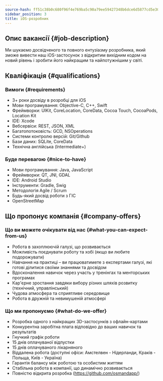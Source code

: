 ```yaml
---
source-hash: ff51c38b0c680f96f4e769ba5c90a79ee59427348b6dce6d5877cd5e30b74441
sidebar_position: 3
title: iOS-розробник
---
```


## Опис вакансії {#job-description}
Ми шукаємо досвідченого та повного ентузіазму розробника, який зможе вивести наш iOS-застосунок з відкритим вихідним кодом на новий рівень і зробити його найкращим та найпотужнішим у світі.

## Кваліфікація {#qualifications}

### Вимоги {#requirements}
- 3+ роки досвіду в розробці для iOS
- Мови програмування: Objective-C, C++, Swift
- Фреймворки: UIKit, CoreLocation, CoreData, Cocoa Touch, CocoaPods, Location Kit
- IDE: Xcode
- Вебсервіси: REST, JSON, XML
- Багатопотоковість: GCD, NSOperations
- Системи контролю версій: Git/Github
- Бази даних: SQLite, CoreData
- Технічна англійська (Intermediate+)

### Буде перевагою {#nice-to-have}
- Мови програмування: Java, JavaScript
- Фреймворки: QT, JNI, GDAL
- IDE: Android Studio
- Інструменти: Gradle, Swig
- Методологія Agile / Scrum
- Будь-який досвід роботи з ГІС
- OpenStreetMap

## Що пропонує компанія {#company-offers}

### Що ви можете очікувати від нас {#what-you-can-expect-from-us}
- Робота в захоплюючій галузі, що розвивається
- Можливість поєднувати роботу та хобі (якщо ви любите подорожувати)
- Навчання на практиці – ви працюватимете з експертами галузі, які готові ділитися своїми знаннями та досвідом
- Вдосконалення навичок через участь у тренінгах та менторських програмах
- Кар'єрне зростання завдяки вибору різних шляхів розвитку (технічний, управлінський)
- Чудова атмосфера та сприятливе середовище
- Робота в дружній та невимушеній атмосфері

### Що ми пропонуємо {#what-do-we-offer}
- Розробка одного з найкращих 3D-застосунків з офлайн-картами
- Конкурентна заробітна плата відповідно до ваших навичок та результатів
- Гнучкий графік роботи
- 15 днів оплачуваної відпустки
- 15 днів оплачуваного лікарняного
- Віддалена робота (доступні офіси: Амстелвен - Нідерланди, Краків - Польща, Київ - Україна)
- Гарантія балансу між роботою та особистим життям
- Стабільна робота в компанії, що динамічно розвивається
- Повністю відкрита розробка (https://github.com/osmandapp/)